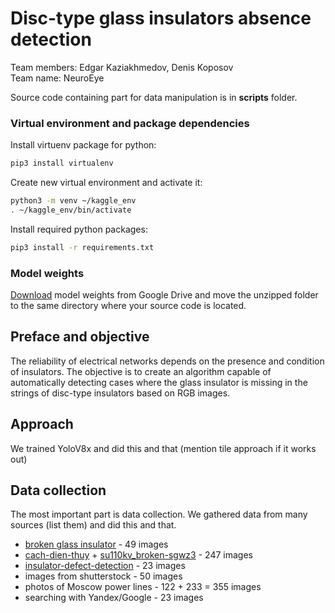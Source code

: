 # Disc-type glass insulators absence detection

Team members: Edgar Kaziakhmedov, Denis Koposov  
Team name: NeuroEye

Source code containing part for data manipulation is in **scripts** folder.  

### Virtual environment and package dependencies

Install virtuenv package for python:
```sh
pip3 install virtualenv
```

Create new virtual environment and activate it:
```sh
python3 -m venv ~/kaggle_env
. ~/kaggle_env/bin/activate
```

Install required python packages:
```sh
pip3 install -r requirements.txt
```

### Model weights

[Download](https://drive.google.com/file/d/1gweLmrbDAfyAiRBXGQC2RS2wiYdlCJ3f/view?usp=sharing) model weights from Google Drive and move the unzipped folder to the same directory where your source code is located.

## Preface and objective

The reliability of electrical networks depends on the presence and condition of insulators. The objective is to create an algorithm capable of automatically detecting cases where the glass insulator is missing in the strings of disc-type insulators based on RGB images.

## Approach

We trained YoloV8x and did this and that (mention tile approach if it works out)

## Data collection

The most important part is data collection. We gathered data from many sources (list them) and did this and that.
- [broken glass insulator](https://universe.roboflow.com/deep-learning-wpmkc/broken-glass-insulator) - 49 images
- [cach-dien-thuy](https://universe.roboflow.com/osu/cach-dien-thuy) + [su110kv_broken-sgwz3](https://universe.roboflow.com/osu/su110kv_broken-sgwz3) - 247 images
- [insulator-defect-detection](https://datasetninja.com/insulator-defect-detection#download) - 23 images
- images from shutterstock - 50 images
- photos of Moscow power lines - 122 + 233 = 355 images
- searching with Yandex/Google - 23 images
